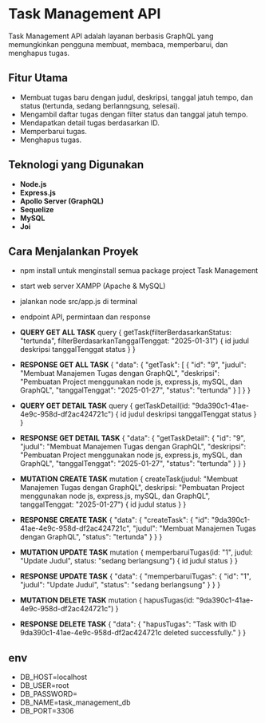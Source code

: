# Task Management API  

Task Management API adalah layanan berbasis GraphQL yang memungkinkan pengguna membuat, membaca, memperbarui, dan menghapus tugas.  

## Fitur Utama  
- Membuat tugas baru dengan judul, deskripsi, tanggal jatuh tempo, dan status (tertunda, sedang berlanngsung, selesai).  
- Mengambil daftar tugas dengan filter status dan tanggal jatuh tempo.  
- Mendapatkan detail tugas berdasarkan ID.  
- Memperbarui tugas.  
- Menghapus tugas.  

## Teknologi yang Digunakan  
- **Node.js**  
- **Express.js**  
- **Apollo Server (GraphQL)**  
- **Sequelize**  
- **MySQL**  
- **Joi**  

## Cara Menjalankan Proyek  
- npm install untuk menginstall semua package project Task Management
- start web server XAMPP (Apache & MySQL)
- jalankan node src/app.js di terminal 
- endpoint API, permintaan dan response

- **QUERY GET ALL TASK**
 query {
  getTask(filterBerdasarkanStatus: "tertunda", filterBerdasarkanTanggalTenggat: "2025-01-31") {
    id
    judul
    deskripsi
    tanggalTenggat
    status
  }
}

- **RESPONSE GET ALL TASK**
    {
  "data": {
    "getTask": [
      {
        "id": "9",
        "judul": "Membuat Manajemen Tugas dengan GraphQL",
        "deskripsi": "Pembuatan Project menggunakan node js, express.js, mySQL, dan GraphQL",
        "tanggalTenggat": "2025-01-27",
        "status": "tertunda"
      }
    ]
  }
}

- **QUERY GET DETAIL TASK**
query {
  getTaskDetail(id: "9da390c1-41ae-4e9c-958d-df2ac424721c") {
    id
    judul
    deskripsi
    tanggalTenggat
    status
  }
}

- **RESPONSE GET DETAIL TASK**
  {
  "data": {
    "getTaskDetail": {
      "id": "9",
      "judul": "Membuat Manajemen Tugas dengan GraphQL",
      "deskripsi": "Pembuatan Project menggunakan node js, express.js, mySQL, dan GraphQL",
      "tanggalTenggat": "2025-01-27",
      "status": "tertunda"
    }
  }
}

- **MUTATION CREATE TASK**
mutation {
  createTask(judul: "Membuat Manajemen Tugas dengan GraphQL", deskripsi: "Pembuatan Project menggunakan node js, express.js, mySQL, dan GraphQL", tanggalTenggat: "2025-01-27") {
    id
    judul
    status
  }
}
- **RESPONSE CREATE TASK**
 {
  "data": {
    "createTask": {
      "id": "9da390c1-41ae-4e9c-958d-df2ac424721c",
      "judul": "Membuat Manajemen Tugas dengan GraphQL",
      "status": "tertunda"
    }
  }
}

- **MUTATION UPDATE TASK**
 mutation {
  memperbaruiTugas(id: "1", judul: "Update Judul", status: "sedang berlangsung") {
    id
    judul
    status
  }
}

- **RESPONSE UPDATE TASK**
{
  "data": {
    "memperbaruiTugas": {
      "id": "1",
      "judul": "Update Judul",
      "status": "sedang berlangsung"
    }
  }
}

- **MUTATION DELETE TASK**
mutation {
  hapusTugas(id: "9da390c1-41ae-4e9c-958d-df2ac424721c")
}

- **RESPONSE DELETE TASK**
{
  "data": {
    "hapusTugas": "Task with ID 9da390c1-41ae-4e9c-958d-df2ac424721c deleted successfully."
  }
}

## env
- DB_HOST=localhost
- DB_USER=root
- DB_PASSWORD=
- DB_NAME=task_management_db
- DB_PORT=3306

